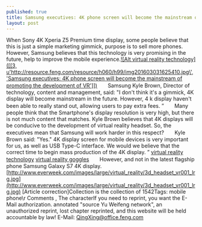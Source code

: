 ```yaml
---
published: true
title: Samsung executives: 4K phone screen will become the mainstream of promoting the development of VR
layout: post
---
```

When Sony 4K Xperia Z5 Premium time display, some people believe that this is just a simple marketing gimmick, purpose is to sell more phones. However, Samsung believes that this technology is very promising in the future, help to improve the mobile experience.[![Alt virtual reality technology]([[3, u\'http://resource.feng.com/resource/h060/h99/img201603031625410.jpg\', \'Samsung executives: 4K phone screen will become the mainstream of promoting the development of VR\']])](http://www.everweek.com/google-cardboard-3d-video-virtual-reality-headset-for-4-3-5-5-smartphones-p-2811.html)　　Samsung Kyle Brown, Director of technology, content and management, said: \"I don\'t think it\'s a gimmick, 4K display will become mainstream in the future. However, 4 k display haven\'t been able to really stand out, allowing users to pay extra fees. ”　　Many people think that the Smartphone\'s display resolution is very high, but there is not much content that matches. Kyle Brown believes that 4K displays will be conducive to the development of virtual reality headset. So, the executives mean that Samsung will work harder in this respect?　　Kyle Brown said: \"Yes.\" 4K display screen for mobile devices is very important for us, as well as USB Type-C interface. We would we believe that the correct time to begin mass production of the 4K display. ” [virtual reality technology](http://www.everweek.com/google-cardboard-3d-video-virtual-reality-headset-for-4-3-5-5-smartphones-p-2811.html) [virtual reality goggles](http://www.mirror.co.uk/tech/samsung-hails-virtual-reality-gig-7477441)　　However, and not in the latest flagship phone Samsung Galaxy S7 4K display. [http://www.everweek.com/images/large/virtual_reality/3d_headset_vr001_lrg.jpg](http://www.everweek.com/images/large/virtual_reality/3d_headset_vr001_lrg.jpg) [Article correction]Collection is the collection of 1542Tags: mobile phone\r Comments , The characterIf you need to reprint, you want the E-Mail authorization. annotated \"source Yu Weifeng network\", an unauthorized reprint, lost chapter reprinted, and this website will be held accountable by law! E-Mail: QingXing@office.feng.com